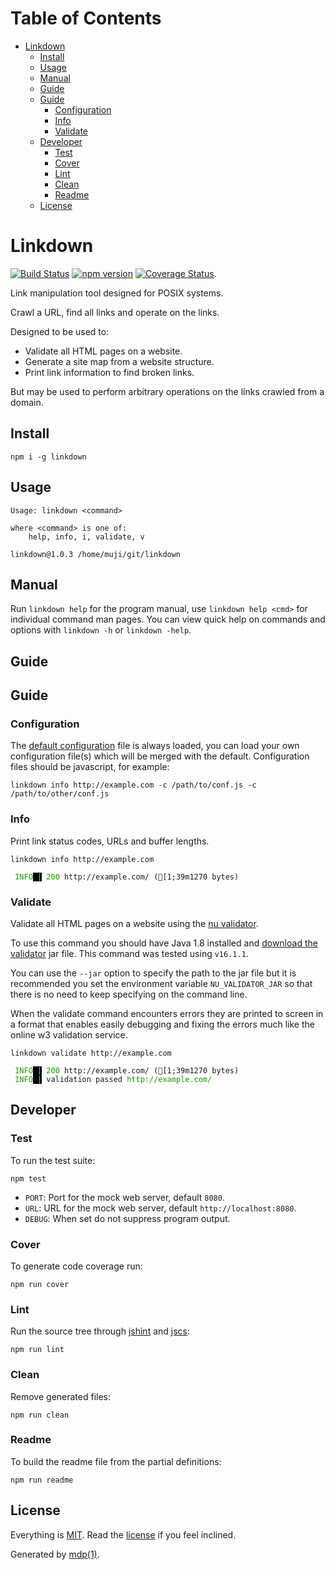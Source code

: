 Table of Contents
=================

* [Linkdown](#linkdown)
  * [Install](#install)
  * [Usage](#usage)
  * [Manual](#manual)
  * [Guide](#guide)
  * [Guide](#guide-1)
    * [Configuration](#configuration)
    * [Info](#info)
    * [Validate](#validate)
  * [Developer](#developer)
    * [Test](#test)
    * [Cover](#cover)
    * [Lint](#lint)
    * [Clean](#clean)
    * [Readme](#readme)
  * [License](#license)

Linkdown
========

[<img src="https://travis-ci.org/tmpfs/linkdown.svg?v=2" alt="Build Status">](https://travis-ci.org/tmpfs/linkdown)
[<img src="http://img.shields.io/npm/v/linkdown.svg?v=2" alt="npm version">](https://npmjs.org/package/linkdown)
[<img src="https://coveralls.io/repos/tmpfs/linkdown/badge.svg?branch=master&service=github&v=3" alt="Coverage Status">](https://coveralls.io/github/tmpfs/linkdown?branch=master).

Link manipulation tool designed for POSIX systems.

Crawl a URL, find all links and operate on the links.

Designed to be used to:

* Validate all HTML pages on a website.
* Generate a site map from a website structure.
* Print link information to find broken links.

But may be used to perform arbitrary operations on the links crawled from a domain.

## Install

```
npm i -g linkdown
```

## Usage

```
Usage: linkdown <command>

where <command> is one of:
    help, info, i, validate, v

linkdown@1.0.3 /home/muji/git/linkdown
```

## Manual

Run `linkdown help` for the program manual, use `linkdown help <cmd>` for individual command man pages. You can view quick help on commands and options with `linkdown -h` or `linkdown -help`.

## Guide

## Guide

### Configuration

The [default configuration](https://github.com/tmpfs/linkdown/blob/master/linkdown.js) file is always loaded, you can load your own configuration file(s) which will be merged with the default. Configuration files should be javascript, for example:

```
linkdown info http://example.com -c /path/to/conf.js -c /path/to/other/conf.js
```

### Info

Print link status codes, URLs and buffer lengths.

```shell
linkdown info http://example.com
```

<pre><code></span></span><span style="color:#209805;"> INFO<span style="font-weight:normal;opacity:1;color:#fff;background:#000;"><span style="color:#00ffee;"> |</span></span></span> </span><span style="color:#209805;">200<span style="font-weight:normal;opacity:1;color:#fff;background:#000;"></span></span> </span>http://example.com/<span style="font-weight:normal;opacity:1;color:#fff;background:#000;"></span> (</span>[1;39m1270<span style="font-weight:normal;opacity:1;color:#fff;background:#000;"></span></span> bytes)<span style="font-weight:normal;opacity:1;color:#fff;background:#000;">
</span></code></pre>

### Validate

Validate all HTML pages on a website using the [nu validator](https://github.com/validator/validator).

To use this command you should have Java 1.8 installed and [download the validator](https://github.com/validator/validator/releases) jar file. This command was tested using `v16.1.1`.

You can use the `--jar` option to specify the path to the jar file but it is recommended you set the environment variable `NU_VALIDATOR_JAR` so that there is no need to keep specifying on the command line.

When the validate command encounters errors they are printed to screen in a format that enables easily debugging and fixing the errors much like the online w3 validation service.

```shell
linkdown validate http://example.com
```

<pre><code></span></span><span style="color:#209805;"> INFO<span style="font-weight:normal;opacity:1;color:#fff;background:#000;"><span style="color:#00ffee;"> |</span></span></span> </span><span style="color:#209805;">200<span style="font-weight:normal;opacity:1;color:#fff;background:#000;"></span></span> </span>http://example.com/<span style="font-weight:normal;opacity:1;color:#fff;background:#000;"></span> (</span>[1;39m1270<span style="font-weight:normal;opacity:1;color:#fff;background:#000;"></span></span> bytes)<span style="font-weight:normal;opacity:1;color:#fff;background:#000;">
</span></span><span style="color:#209805;"> INFO<span style="font-weight:normal;opacity:1;color:#fff;background:#000;"><span style="color:#00ffee;"> |</span></span></span> validation passed <span style="color:#209805;">http://example.com/<span style="font-weight:normal;opacity:1;color:#fff;background:#000;"></span><span style="font-weight:normal;opacity:1;color:#fff;background:#000;">
</span></span></code></pre>

## Developer

### Test

To run the test suite:

```
npm test
```

* `PORT`: Port for the mock web server, default `8080`.
* `URL`: URL for the mock web server, default `http://localhost:8080`.
* `DEBUG`: When set do not suppress program output.

### Cover

To generate code coverage run:

```
npm run cover
```

### Lint

Run the source tree through [jshint](http://jshint.com) and [jscs](http://jscs.info):

```
npm run lint
```

### Clean

Remove generated files:

```
npm run clean
```

### Readme

To build the readme file from the partial definitions:

```
npm run readme
```

## License

Everything is [MIT](http://en.wikipedia.org/wiki/MIT_License). Read the [license](https://github.com/tmpfs/linkdown/blob/master/LICENSE) if you feel inclined.

Generated by [mdp(1)](https://github.com/tmpfs/mdp).

[validator]: https://github.com/validator/validator
[validator-releases]: https://github.com/validator/validator/releases
[simplecrawler]: https://github.com/cgiffard/node-simplecrawler
[jshint]: http://jshint.com
[jscs]: http://jscs.info
